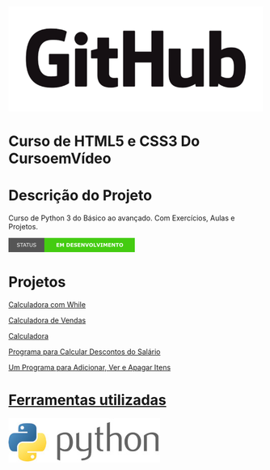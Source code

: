 <p aling='center'> 
    <img src="imagens/GitHub com fundo.png"/>
</p>

# Curso de HTML5 e CSS3 Do CursoemVídeo
# Descrição do Projeto
Curso de Python 3 do Básico ao avançado. Com Exercícios, Aulas e Projetos.  
<p aling='center'>
    <img src="imagens/em desenvolvimento.png"/>
</p>

# Projetos
<a href="https://github.com/alessandroex9/Curso-de-Python-Udemy/tree/main/Projetos/Calculadora%20com%20while"> Calculadora com While

<a href="https://github.com/alessandroex9/Curso-de-Python-Udemy/tree/main/Projetos/Calculadora%20de%20vendas"> Calculadora de Vendas

<a href="https://github.com/alessandroex9/Curso-de-Python-Udemy/tree/main/Projetos/Calculadora"> Calculadora

<a href="https://github.com/alessandroex9/Curso-de-Python-Udemy/tree/main/Projetos/Programa%20para%20calcular%20descontos%20do%20salario"> Programa para Calcular Descontos do Salário

<a href="https://github.com/alessandroex9/Curso-de-Python-Udemy/tree/main/Projetos/Um%20programa%20para%20adicionar%20ver%20e%20apagar%20itens"> Um Programa para Adicionar, Ver e Apagar Itens

# Ferramentas utilizadas
<img src="imagens/python-3-logo.jpg"/>
